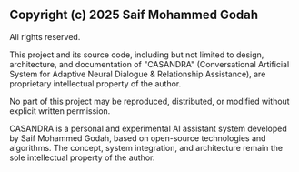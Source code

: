 ## Copyright (c) 2025 Saif Mohammed Godah

All rights reserved.

This project and its source code, including but not limited to design, architecture, and documentation of "CASANDRA" (Conversational Artificial System for Adaptive Neural Dialogue & Relationship Assistance), are proprietary intellectual property of the author.

No part of this project may be reproduced, distributed, or modified without explicit written permission.

CASANDRA is a personal and experimental AI assistant system developed by Saif Mohammed Godah, based on open-source technologies and algorithms. The concept, system integration, and architecture remain the sole intellectual property of the author.
